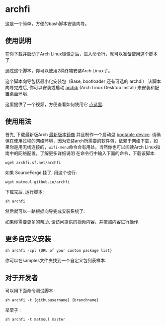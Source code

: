 # archfi

这是一个简单，方便的bash脚本安装向导。

## 使用说明

在你下载并启动了Arch Linux镜像之后，进入命令行，就可以准备使用这个脚本了

通过这个脚本，你可以使用2种终端安装Arch Linux了。

这个脚本向导包括最小化安装包（Base, bootloader 还有可选的 archdi）
该脚本向导完成后, 你可以安装或启动 [archdi](https://github.com/MatMoul/archdi) (Arch Linux Desktop Install) 来安装和配置桌面环境.

这里提供了一个视频，方便查看如何使用它 [点这里](https://www.youtube.com/playlist?list=PLytHgIKLV1caHlCrcTSkm5OF2WSVI1_Sq).

## 使用用法

首先, 下载最新版Arch [最新版本镜像](https://www.archlinux.org/download/) 并且制作一个启动盘 [bootable device](https://wiki.archlinux.org/index.php/USB_flash_installation_media).
请确保在使用过程的网络环境，因为安装arch所需要的软件包，依赖于网络下载，如果你是用无线连接的，`wifi-menu`命令会有用处，当然你也可以阅读Arch Linux指南中的网络配置，了解更多详细说明
在命令行中输入下面的命令，下载该脚本:

    wget archfi.sf.net/archfi

如果 SourceForge 挂了, 用这个也行:

    wget matmoul.github.io/archfi

下载完后, 运行脚本:

    sh archfi

然后就可以一路根据向导完成安装系统了.

如果你需要更多的帮助, 请访问提供的视频内容，并按照内容进行操作.

## 更多自定义安装

    sh archfi -cpl {URL of your custom package list}

你可以在samples文件夹找到一个自定义包列表样本.

## 对于开发者

可以用下面命令测试脚本 :

    sh archfi -t {githubusername} {branchname}

举栗子 :

    sh archfi -t matmoul master

